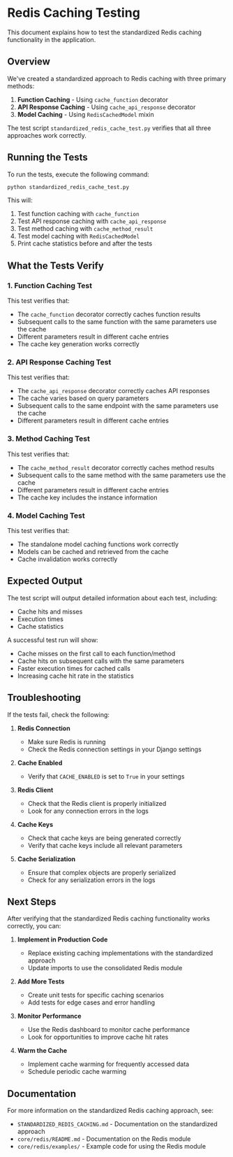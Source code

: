 # Redis Caching Testing

This document explains how to test the standardized Redis caching functionality in the application.

## Overview

We've created a standardized approach to Redis caching with three primary methods:

1. **Function Caching** - Using `cache_function` decorator
2. **API Response Caching** - Using `cache_api_response` decorator
3. **Model Caching** - Using `RedisCachedModel` mixin

The test script `standardized_redis_cache_test.py` verifies that all three approaches work correctly.

## Running the Tests

To run the tests, execute the following command:

```bash
python standardized_redis_cache_test.py
```

This will:
1. Test function caching with `cache_function`
2. Test API response caching with `cache_api_response`
3. Test method caching with `cache_method_result`
4. Test model caching with `RedisCachedModel`
5. Print cache statistics before and after the tests

## What the Tests Verify

### 1. Function Caching Test

This test verifies that:
- The `cache_function` decorator correctly caches function results
- Subsequent calls to the same function with the same parameters use the cache
- Different parameters result in different cache entries
- The cache key generation works correctly

### 2. API Response Caching Test

This test verifies that:
- The `cache_api_response` decorator correctly caches API responses
- The cache varies based on query parameters
- Subsequent calls to the same endpoint with the same parameters use the cache
- Different parameters result in different cache entries

### 3. Method Caching Test

This test verifies that:
- The `cache_method_result` decorator correctly caches method results
- Subsequent calls to the same method with the same parameters use the cache
- Different parameters result in different cache entries
- The cache key includes the instance information

### 4. Model Caching Test

This test verifies that:
- The standalone model caching functions work correctly
- Models can be cached and retrieved from the cache
- Cache invalidation works correctly

## Expected Output

The test script will output detailed information about each test, including:
- Cache hits and misses
- Execution times
- Cache statistics

A successful test run will show:
- Cache misses on the first call to each function/method
- Cache hits on subsequent calls with the same parameters
- Faster execution times for cached calls
- Increasing cache hit rate in the statistics

## Troubleshooting

If the tests fail, check the following:

1. **Redis Connection**
   - Make sure Redis is running
   - Check the Redis connection settings in your Django settings

2. **Cache Enabled**
   - Verify that `CACHE_ENABLED` is set to `True` in your settings

3. **Redis Client**
   - Check that the Redis client is properly initialized
   - Look for any connection errors in the logs

4. **Cache Keys**
   - Check that cache keys are being generated correctly
   - Verify that cache keys include all relevant parameters

5. **Cache Serialization**
   - Ensure that complex objects are properly serialized
   - Check for any serialization errors in the logs

## Next Steps

After verifying that the standardized Redis caching functionality works correctly, you can:

1. **Implement in Production Code**
   - Replace existing caching implementations with the standardized approach
   - Update imports to use the consolidated Redis module

2. **Add More Tests**
   - Create unit tests for specific caching scenarios
   - Add tests for edge cases and error handling

3. **Monitor Performance**
   - Use the Redis dashboard to monitor cache performance
   - Look for opportunities to improve cache hit rates

4. **Warm the Cache**
   - Implement cache warming for frequently accessed data
   - Schedule periodic cache warming

## Documentation

For more information on the standardized Redis caching approach, see:

- `STANDARDIZED_REDIS_CACHING.md` - Documentation on the standardized approach
- `core/redis/README.md` - Documentation on the Redis module
- `core/redis/examples/` - Example code for using the Redis module

